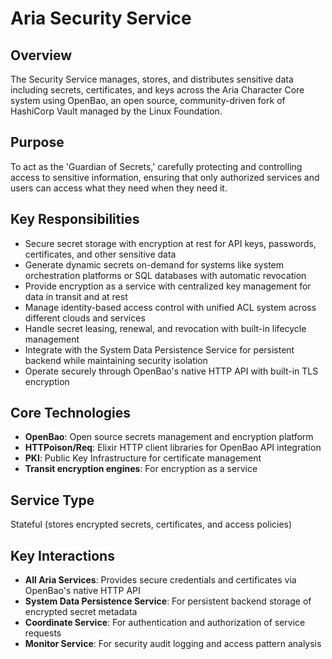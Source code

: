 # Aria Security Service

## Overview

The Security Service manages, stores, and distributes sensitive data including secrets, certificates, and keys across the Aria Character Core system using OpenBao, an open source, community-driven fork of HashiCorp Vault managed by the Linux Foundation.

## Purpose

To act as the 'Guardian of Secrets,' carefully protecting and controlling access to sensitive information, ensuring that only authorized services and users can access what they need when they need it.

## Key Responsibilities

- Secure secret storage with encryption at rest for API keys, passwords, certificates, and other sensitive data
- Generate dynamic secrets on-demand for systems like system orchestration platforms or SQL databases with automatic revocation
- Provide encryption as a service with centralized key management for data in transit and at rest
- Manage identity-based access control with unified ACL system across different clouds and services
- Handle secret leasing, renewal, and revocation with built-in lifecycle management
- Integrate with the System Data Persistence Service for persistent backend while maintaining security isolation
- Operate securely through OpenBao's native HTTP API with built-in TLS encryption

## Core Technologies

- **OpenBao**: Open source secrets management and encryption platform
- **HTTPoison/Req**: Elixir HTTP client libraries for OpenBao API integration
- **PKI**: Public Key Infrastructure for certificate management
- **Transit encryption engines**: For encryption as a service

## Service Type

Stateful (stores encrypted secrets, certificates, and access policies)

## Key Interactions

- **All Aria Services**: Provides secure credentials and certificates via OpenBao's native HTTP API
- **System Data Persistence Service**: For persistent backend storage of encrypted secret metadata
- **Coordinate Service**: For authentication and authorization of service requests
- **Monitor Service**: For security audit logging and access pattern analysis